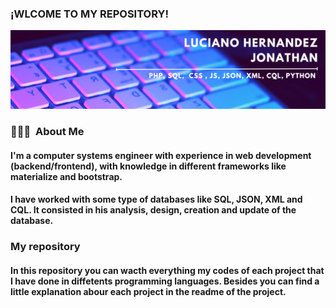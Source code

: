 <h3>¡WLCOME TO MY REPOSITORY!</h3>

[![Banner web](./banner.png)](https://jonathanluher.github.io/)

### 👨🏻‍💻 &nbsp;About Me
#### I'm a computer systems engineer with experience in web development (backend/frontend),  with knowledge in different frameworks like materialize and bootstrap.
#### I have worked with some type of databases like SQL, JSON, XML and CQL. It consisted in his analysis, design, creation and update of the database.

### My repository
#### In this repository you can wacth everything my codes of each project that I have done in diffetents programming languages. Besides you can find a little explanation abour each project in the readme of the project.